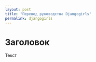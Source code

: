 ```yaml
---
layout: post
title: "Перевод руководства Djangogirls"
permalink: djangogirls
---
```


# Заголовок

Текст
